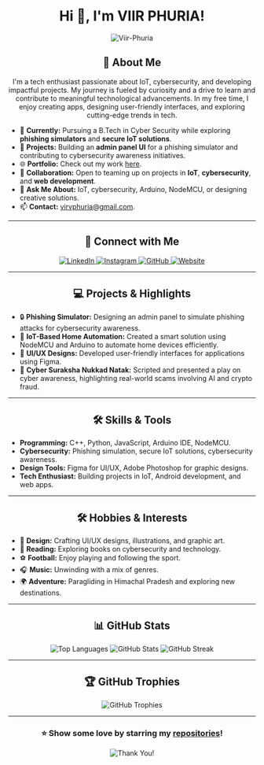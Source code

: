 <h1 align="center">Hi 👋, I'm VIIR PHURIA!</h1>
<p align="center">
  <img src="https://komarev.com/ghpvc/?username=Viir-Phuria&label=Profile%20views&color=0e75b6&style=flat" alt="Viir-Phuria" />
</p>

<h2 align="center">💫 About Me</h2>

<p align="center">I'm a tech enthusiast passionate about IoT, cybersecurity, and developing impactful projects. My journey is fueled by curiosity and a drive to learn and contribute to meaningful technological advancements. In my free time, I enjoy creating apps, designing user-friendly interfaces, and exploring cutting-edge trends in tech.</p>

- 🌱 **Currently:** Pursuing a B.Tech in Cyber Security while exploring **phishing simulators** and **secure IoT solutions**.  
- 🔭 **Projects:** Building an **admin panel UI** for a phishing simulator and contributing to cybersecurity awareness initiatives.  
- 🌐 **Portfolio:** Check out my work [here](https://viir-phuria.tech).  
- 👯 **Collaboration:** Open to teaming up on projects in **IoT**, **cybersecurity**, and **web development**.  
- 💬 **Ask Me About:** IoT, cybersecurity, Arduino, NodeMCU, or designing creative solutions.  
- 📫 **Contact:** virvphuria@gmail.com.  

---

<h2 align="center">🤝 Connect with Me</h2>

<p align="center">
  <a href="https://www.linkedin.com/in/viir-phuria-b04a37226/" target="_blank" rel="noopener noreferrer">
    <img src="https://img.shields.io/badge/-VIIR%20PHURIA-blue?style=for-the-badge&logo=Linkedin&logoColor=white" alt="LinkedIn">
  </a>
  <a href="https://www.instagram.com/viir_phuria/" target="_blank" rel="noopener noreferrer">
    <img src="https://img.shields.io/badge/-VIIR%20PHURIA-E4405F?style=for-the-badge&logo=instagram&logoColor=white" alt="Instagram">
  </a>
  <a href="https://github.com/Viir-Phuria" target="_blank" rel="noopener noreferrer">
    <img src="https://img.shields.io/badge/-VIIR%20PHURIA-gray?style=for-the-badge&logo=github&logoColor=white" alt="GitHub">
  </a>
  <a href="https://viir-phuria.tech" target="_blank" rel="noopener noreferrer">
    <img src="https://img.shields.io/badge/-VIIR%20PHURIA-DB4437?style=for-the-badge&logo=aboutdotme&logoColor=white" alt="Website">
  </a>
</p>

---

<h2 align="center">💻 Projects & Highlights</h2>

- 🔒 **Phishing Simulator:** Designing an admin panel to simulate phishing attacks for cybersecurity awareness.  
- 📱 **IoT-Based Home Automation:** Created a smart solution using NodeMCU and Arduino to automate home devices efficiently.  
- 🎨 **UI/UX Designs:** Developed user-friendly interfaces for applications using Figma.  
- 📝 **Cyber Suraksha Nukkad Natak:** Scripted and presented a play on cyber awareness, highlighting real-world scams involving AI and crypto fraud.  

---

<h2 align="center">🛠️ Skills & Tools</h2>

- **Programming:** C++, Python, JavaScript, Arduino IDE, NodeMCU.  
- **Cybersecurity:** Phishing simulation, secure IoT solutions, cybersecurity awareness.  
- **Design Tools:** Figma for UI/UX, Adobe Photoshop for graphic designs.  
- **Tech Enthusiast:** Building projects in IoT, Android development, and web apps.  

---

<h2 align="center">🛠️ Hobbies & Interests</h2>

- 🎨 **Design:** Crafting UI/UX designs, illustrations, and graphic art.  
- 📖 **Reading:** Exploring books on cybersecurity and technology.  
- ⚽ **Football:** Enjoy playing and following the sport.  
- 🎧 **Music:** Unwinding with a mix of genres.  
- 🌍 **Adventure:** Paragliding in Himachal Pradesh and exploring new destinations.  

---

<h2 align="center">📊 GitHub Stats</h2>

<div align="center">
  <img src="https://github-readme-stats.vercel.app/api/top-langs?username=Viir-Phuria&layout=compact&include_all_commits=true&count_private=true&show_icons=true&line_height=20&title_color=7A7ADB&icon_color=2234AE&text_color=D3D3D3&bg_color=0,000000,130F40" alt="Top Languages" />
  
  <img src="https://github-readme-stats.vercel.app/api?username=Viir-Phuria&show_icons=true&line_height=20&title_color=7A7ADB&icon_color=2234AE&text_color=D3D3D3&bg_color=0,000000,130F40&include_all_commits=true&count_private=true" alt="GitHub Stats" />
  
  <img src="https://github-readme-streak-stats.herokuapp.com/?user=Viir-Phuria&border=D3D3D3&sideNums=7A7ADB&background=130F40&stroke=6842DB&currStreakNum=7A7ADB&ring=5B3CDD&fire=D3D351&currStreakLabel=D3D3D3&sideLabels=D3D3D3&dates=A3A3A3" alt="GitHub Streak" />
</div>

---

<h2 align="center">🏆 GitHub Trophies</h2>

<p align="center">
  <img src="https://github-profile-trophy.vercel.app/?username=Viir-Phuria&theme=radical&no-frame=false&no-bg=false&margin-w=4" alt="GitHub Trophies" />
</p>

---

<h3 align="center">⭐ Show some love by starring my <a href="https://github.com/Viir-Phuria?tab=repositories">repositories</a>!</h3>

<p align="center">
  <img src="https://user-images.githubusercontent.com/10498744/210157572-1fca0242-8af2-46a6-bfa3-666ffd40ebde.svg" alt="Thank You!" />
</p>

